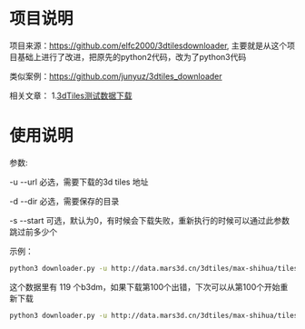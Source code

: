 # 项目说明
项目来源：https://github.com/elfc2000/3dtilesdownloader, 主要就是从这个项目基础上进行了改进，把原先的python2代码，改为了python3代码

类似案例：https://github.com/junyuz/3dtiles_downloader

相关文章：
1.[3dTiles测试数据下载](https://blog.csdn.net/zipack/article/details/116036352)


# 使用说明

参数:

   -u --url  必选，需要下载的3d tiles 地址

   -d --dir  必选，需要保存的目录

   -s --start 可选，默认为0，有时候会下载失败，重新执行的时候可以通过此参数跳过前多少个

示例：
```sh
python3 downloader.py -u http://data.mars3d.cn/3dtiles/max-shihua/tileset.json -d ./data
```

这个数据里有 119 个b3dm，如果下载第100个出错，下次可以从第100个开始重新下载

```sh 
python3 downloader.py -u http://data.mars3d.cn/3dtiles/max-shihua/tileset.json -d ./data -s 100
```